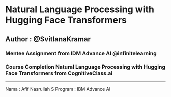 # Natural Language Processing with Hugging Face Transformers
## Author : @SvitlanaKramar

### Mentee Assignment from IDM Advance AI @infinitelearning
### Course Completion Natural Language Processing with Hugging Face Transformers from CognitiveClass.ai
---

Nama : Afif Nasrullah S
Program : IBM Advance AI
